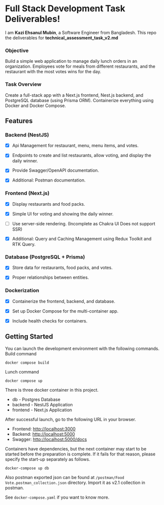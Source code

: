 # Full Stack Development Task Deliverables!

I am **Kazi Ehsanul Mubin**, a Software Engineer from Bangladesh. This repo the deliverables for **technical_assessment_task_v2.md**

### Objective

Build a simple web application to manage daily lunch orders in an organization. Employees vote for meals from different restaurants, and the restaurant with the most votes wins for the day.

### Task Overview

Create a full-stack app with a Next.js frontend, Nest.js backend, and PostgreSQL database (using Prisma ORM). Containerize everything using Docker and Docker Compose.

## Features

### Backend (NestJS)

- [x] Api Management for restaurant, menu, menu items, and votes.

- [x] Endpoints to create and list restaurants, allow voting, and display the daily winner.

- [x] Provide Swagger/OpenAPI documentation.

- [x] Additional: Postman documentation.

### Frontend (Next.js)

- [x] Display restaurants and food packs.

- [x] Simple UI for voting and showing the daily winner.

- [ ] Use server-side rendering. (Incomplete as Chakra UI Does not support SSR)

- [x] Additional: Query and Caching Management using Redux Toolkit and RTK Query.

### Database (PostgreSQL + Prisma)

- [x] Store data for restaurants, food packs, and votes.

- [x] Proper relationships between entities.

### Dockerization

- [x] Containerize the frontend, backend, and database.

- [x] Set up Docker Compose for the multi-container app.

- [x] Include health checks for containers.

## Getting Started

You can launch the development environment with the following commands.
Build command

    docker compose build

Lunch command

    docker compose up

There is three docker container in this project.

- db - Postgres Database
- backend - NestJS Application
- frontend - Next.js Application

After successful launch, go to the following URL in your browser.

- Frontend: [http://localhost:3000](http://localhost:3000/)
- Backend: [http://localhost:5000](http://localhost:5000)
- Swagger: [http://localhost:5000/docs](http://localhost:5000/docs)

Containers have dependencies, but the next container may start to be started before the preparation is complete. If it fails for that reason, please specify the start-up separately as follows.

    docker-compose up db

Also postman exported json can be found at `/postman/Food Vote.postman_collection.json` directory. Import it as v2.1 collection in postman.

See `docker-compose.yaml` if you want to know more.

